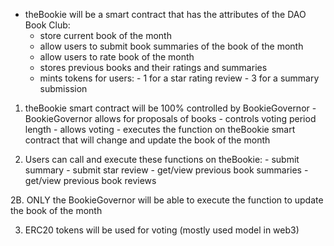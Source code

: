 * theBookie will be a smart contract that has the attributes of the DAO Book Club:
    - store current book of the month 
    - allow users to submit book summaries of the book of the month
    - allow users to rate book of the month
    - stores previous books and their ratings and summaries
    - mints tokens for users:
            - 1 for a star rating review
            - 3 for a summary submission

1. theBookie smart contract will be 100% controlled by BookieGovernor
        - BookieGovernor allows for proposals of books 
        - controls voting period length
        - allows voting
        - executes the function on theBookie smart contract that will change and update the book of the month

2. Users can call and execute these functions on theBookie:
        - submit summary
        - submit star review 
        - get/view previous book summaries
        - get/view previous book reviews
        
2B. ONLY the BookieGovernor will be able to execute the function to update the book of the month

3. ERC20 tokens will be used for voting (mostly used model in web3)